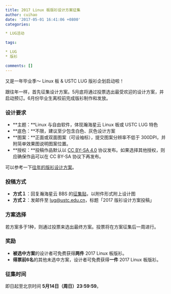 ```yaml
---
title: 2017 Linux 板版衫设计方案征集
author: cuihao
date: '2017-05-01 16:41:06 +0800'
categories:

* LUG活动

tags:

* LUG
* 版衫

comments: []
---
```

又是一年毕业季～ Linux 板 & USTC LUG 版衫企划启动啦！

跟往年一样，首先征集设计方案。5月底将通过投票选出最受欢迎的设计方案，并启动预订。6月份毕业生离校前完成版衫制作和发放。

### 设计要求

* **主题：**Linux 与自由软件，体现瀚海星云 Linux 板或 USTC LUG 特色
* **底色：**不限，建议至少包含白色、灰色设计方案
* **图案：**正面或双面图案（可设袖标），提交图案分辨率不低于 300DPI，并附简单效果图说明图案位置。
* **授权：**投稿作品默认以 [CC BY-SA 4.0](https://creativecommons.org/licenses/by-sa/4.0/) 协议发布。如果选择其他授权，则应确保作品可以在 CC BY-SA 协议下再发布。

可以参考一下[往年的版衫设计方案](https://lug.ustc.edu.cn/wiki/lug/banshan)。

### 投稿方式

* **方式１**：回复瀚海星云 BBS 的[征集贴](https://bbs.ustc.edu.cn/cgi/bbstcon?board=Linux&file=M.1493611062.A)，以附件形式附上设计图
* **方式２**：发邮件至 [lug@ustc.edu.cn](mailto:lug@ustc.edu.cn)，标题「2017 版衫设计方案投稿」

### 方案选择

若方案多于1种，则通过投票来选出最终方案。投票将在方案征集后一周进行。

### 奖励

* **被选中方案**的设计者可免费获得**两件** 2017 Linux 板版衫。
* **得票前6名**的其他未选中方案，设计者可免费获得**一件** 2017 Linux 板版衫。

### 征集时间

即日起至北京时间 **5月14日（周日）23:59:59**。
